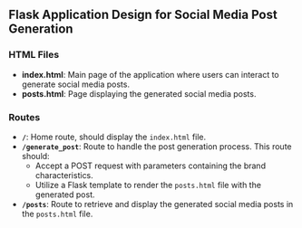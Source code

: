 ## Flask Application Design for Social Media Post Generation

### HTML Files
- **index.html**: Main page of the application where users can interact to generate social media posts.
- **posts.html**: Page displaying the generated social media posts.

### Routes
- **`/`**: Home route, should display the `index.html` file.
- **`/generate_post`**: Route to handle the post generation process. This route should:
  - Accept a POST request with parameters containing the brand characteristics.
  - Utilize a Flask template to render the `posts.html` file with the generated post.
- **`/posts`**: Route to retrieve and display the generated social media posts in the `posts.html` file.